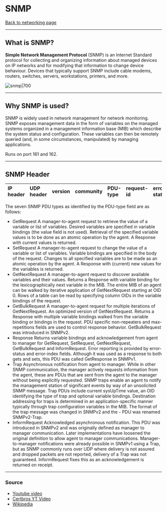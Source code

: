 # SNMP
[Back to networking page](Networking.md)
- --
## What is SNMP?
**Simple Network Management Protocol** (SNMP) is an Internet Standard protocol for collecting and organizing information about managed devices on IP networks and for modifying that information to change device behaviour. Devices that typically support SNMP include cable modems, routers, switches, servers, workstations, printers, and more.

![snmp|700](https://upload.wikimedia.org/wikipedia/commons/thumb/2/26/SNMP_communication_principles_diagram.PNG/500px-SNMP_communication_principles_diagram.PNG)
- --
## Why SNMP is used?
SNMP is widely used in network management for network monitoring. SNMP exposes management data in the form of variables on the managed systems organized in a management information base (MIB) which describe the system status and configuration. These variables can then be remotely queried (and, in some circumstances, manipulated) by managing applications.

Runs on port 161 and 162.
- --
## SNMP Header

|IP header|UDP header|version|community|PDU-type|request-id|error-status|error-index|variable bindings|
|:--|:--|:--|:--|:--|:--|:--|:--|:--|

The seven SNMP PDU types as identified by the PDU-type field are as follows:

- GetRequest
	A manager-to-agent request to retrieve the value of a variable or list of variables. Desired variables are specified in variable bindings (the value field is not used). Retrieval of the specified variable values is to be done as an atomic operation by the agent. A Response with current values is returned.
- SetRequest
	A manager-to-agent request to change the value of a variable or list of variables. Variable bindings are specified in the body of the request. Changes to all specified variables are to be made as an atomic operation by the agent. A Response with (current) new values for the variables is returned.
- GetNextRequest
	A manager-to-agent request to discover available variables and their values. Returns a Response with variable binding for the lexicographically next variable in the MIB. The entire MIB of an agent can be walked by iterative application of GetNextRequest starting at OID 0. Rows of a table can be read by specifying column OIDs in the variable bindings of the request.
- GetBulkRequest
	A manager-to-agent request for multiple iterations of GetNextRequest. An optimized version of GetNextRequest. Returns a Response with multiple variable bindings walked from the variable binding or bindings in the request. PDU specific non-repeaters and max-repetitions fields are used to control response behavior. GetBulkRequest was introduced in SNMPv2.
- Response
	Returns variable bindings and acknowledgement from agent to manager for GetRequest, SetRequest, GetNextRequest, GetBulkRequest and InformRequest. Error reporting is provided by error-status and error-index fields. Although it was used as a response to both gets and sets, this PDU was called GetResponse in SNMPv1.
- Trap
	Asynchronous notification from agent to manager. While in other SNMP communication, the manager actively requests information from the agent, these are PDUs that are sent from the agent to the manager without being explicitly requested. SNMP traps enable an agent to notify the management station of significant events by way of an unsolicited SNMP message. Trap PDUs include current sysUpTime value, an OID identifying the type of trap and optional variable bindings. Destination addressing for traps is determined in an application-specific manner typically through trap configuration variables in the MIB. The format of the trap message was changed in SNMPv2 and the - PDU was renamed SNMPv2-Trap.
- InformRequest
	Acknowledged asynchronous notification. This PDU was introduced in SNMPv2 and was originally defined as manager to manager communication. Later implementations have loosened the original definition to allow agent to manager communications. Manager-to-manager notifications were already possible in SNMPv1 using a Trap, but as SNMP commonly runs over UDP where delivery is not assured and dropped packets are not reported, delivery of a Trap was not guaranteed. InformRequest fixes this as an acknowledgement is returned on receipt.
- --
### Source
- [Youtube video](https://youtu.be/2IXP0TkwNJU)
- [Certbros YT Video](https://youtu.be/Lq7j-QipNrI)
- [Wikipedia](https://en.wikipedia.org/wiki/Simple_Network_Management_Protocol)